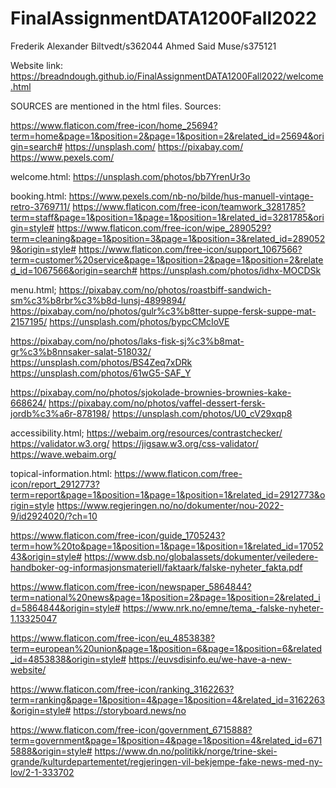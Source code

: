 # FinalAssignmentDATA1200Fall2022

Frederik Alexander Biltvedt/s362044 Ahmed Said Muse/s375121

Website link: https://breadndough.github.io/FinalAssignmentDATA1200Fall2022/welcome.html


SOURCES are mentioned in the html files.
Sources:

https://www.flaticon.com/free-icon/home_25694?term=home&page=1&position=2&page=1&position=2&related_id=25694&origin=search#
https://unsplash.com/
https://pixabay.com/
https://www.pexels.com/

welcome.html:
https://unsplash.com/photos/bb7YrenUr3o

booking.html:
https://www.pexels.com/nb-no/bilde/hus-manuell-vintage-retro-3769711/
https://www.flaticon.com/free-icon/teamwork_3281785?term=staff&page=1&position=1&page=1&position=1&related_id=3281785&origin=style#
https://www.flaticon.com/free-icon/wipe_2890529?term=cleaning&page=1&position=3&page=1&position=3&related_id=2890529&origin=style#
https://www.flaticon.com/free-icon/support_1067566?term=customer%20service&page=1&position=2&page=1&position=2&related_id=1067566&origin=search#
https://unsplash.com/photos/idhx-MOCDSk


menu.html;
https://pixabay.com/no/photos/roastbiff-sandwich-sm%c3%b8rbr%c3%b8d-lunsj-4899894/
https://pixabay.com/no/photos/gulr%c3%b8tter-suppe-fersk-suppe-mat-2157195/
https://unsplash.com/photos/bypcCMcIoVE

https://pixabay.com/no/photos/laks-fisk-sj%c3%b8mat-gr%c3%b8nnsaker-salat-518032/
https://unsplash.com/photos/BS4Zeq7xDRk
https://unsplash.com/photos/61wG5-SAF_Y

https://pixabay.com/no/photos/sjokolade-brownies-brownies-kake-668624/
https://pixabay.com/no/photos/vaffel-dessert-fersk-jordb%c3%a6r-878198/
https://unsplash.com/photos/U0_cV29xqp8

accessibility.html;
https://webaim.org/resources/contrastchecker/
https://validator.w3.org/
https://jigsaw.w3.org/css-validator/
https://wave.webaim.org/

topical-information.html:
https://www.flaticon.com/free-icon/report_2912773?term=report&page=1&position=1&page=1&position=1&related_id=2912773&origin=style
https://www.regjeringen.no/no/dokumenter/nou-2022-9/id2924020/?ch=10

https://www.flaticon.com/free-icon/guide_1705243?term=how%20to&page=1&position=1&page=1&position=1&related_id=1705243&origin=style#
https://www.dsb.no/globalassets/dokumenter/veiledere-handboker-og-informasjonsmateriell/faktaark/falske-nyheter_fakta.pdf

https://www.flaticon.com/free-icon/newspaper_5864844?term=national%20news&page=1&position=2&page=1&position=2&related_id=5864844&origin=style#
https://www.nrk.no/emne/tema_-falske-nyheter-1.13325047

https://www.flaticon.com/free-icon/eu_4853838?term=european%20union&page=1&position=6&page=1&position=6&related_id=4853838&origin=style#
https://euvsdisinfo.eu/we-have-a-new-website/

https://www.flaticon.com/free-icon/ranking_3162263?term=ranking&page=1&position=4&page=1&position=4&related_id=3162263&origin=style#
https://storyboard.news/no

https://www.flaticon.com/free-icon/government_6715888?term=government&page=1&position=4&page=1&position=4&related_id=6715888&origin=style#
https://www.dn.no/politikk/norge/trine-skei-grande/kulturdepartementet/regjeringen-vil-bekjempe-fake-news-med-ny-lov/2-1-333702
